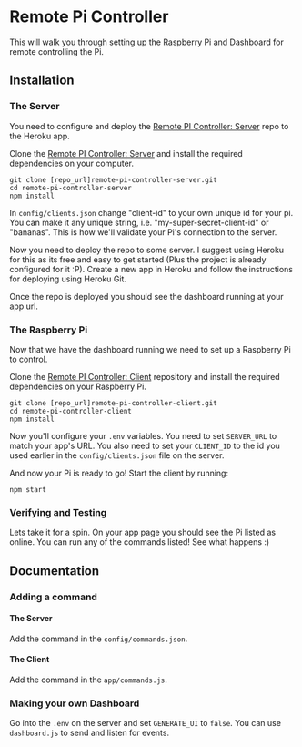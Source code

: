 # Remote Pi Controller

This will walk you through setting up the Raspberry Pi and Dashboard for remote controlling the Pi.

## Installation


### The Server

You need to configure and deploy the [Remote PI Controller: Server]() repo to the Heroku app.

Clone the [Remote PI Controller: Server]() and install the required dependencies on your computer. 
```
git clone [repo_url]remote-pi-controller-server.git
cd remote-pi-controller-server
npm install
```

In `config/clients.json` change "client-id" to your own unique id for your pi. You can make it any unique string, i.e. "my-super-secret-client-id" or "bananas". This is how we'll validate your Pi's connection to the server.

Now you need to deploy the repo to some server. I suggest using Heroku for this as its free and easy to get started (Plus the project is already configured for it :P). Create a new app in Heroku  and follow the instructions for deploying using Heroku Git.

Once the repo is deployed you should see the dashboard running at your app url.

### The Raspberry Pi

Now that we have the dashboard running we need to set up a Raspberry Pi to control. 

Clone the [Remote PI Controller: Client]() repository and install the required dependencies on your Raspberry Pi.
```
git clone [repo_url]remote-pi-controller-client.git
cd remote-pi-controller-client
npm install
```

Now you'll configure your `.env` variables. You need to set `SERVER_URL` to match your app's URL. You also need to set your `CLIENT_ID` to the id you used earlier in the `config/clients.json` file on the server.

And now your Pi is ready to go!
Start the client by running:
```
npm start
```


### Verifying and Testing
Lets take it for a spin. On your app page you should see the Pi listed as online. You can run any of the commands listed! See what happens :)


## Documentation

### Adding a command

#### The Server
Add the command in the `config/commands.json`.

#### The Client
Add the command in the `app/commands.js`.

### Making your own Dashboard

Go into the `.env` on the server and set `GENERATE_UI` to `false`. You can use `dashboard.js` to send and listen for events.